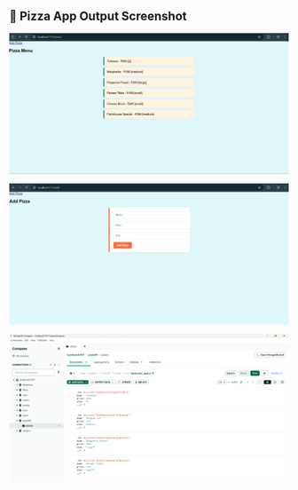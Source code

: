 ## 🍕 Pizza App Output Screenshot

![Pizza Menu Output](..//pizza-app/client/public/Screenshot%201%20(1).png)

![Pizza Add Output](..//pizza-app/client/public/Screenshot%201%20(2).png)

![Pizza Add in MongoDB](..//pizza-app/client/public//Screenshot%201%20(3).png)